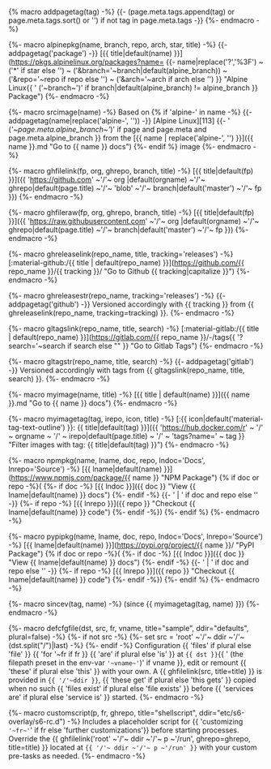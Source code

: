 {% macro addpagetag(tag) -%}
{{- (page.meta.tags.append(tag)
     or page.meta.tags.sort()
     or '')
  if not tag in page.meta.tags -}}
{%- endmacro -%}

{%- macro alpinepkg(name, branch, repo, arch, star, title) -%}
{{- addpagetag('package') -}}
[{{ title|default(name) }}](https://pkgs.alpinelinux.org/packages?name=
{{- name|replace('?','%3F')
~ ('*' if star else '')
~ ('&branch='~branch|default(alpine_branch))
~ ('&repo='~repo if repo else '')
~ ('&arch='~arch if arch else '') }}
"Alpine Linux{{ ' ('~branch~')' if branch|default(alpine_branch) != alpine_branch }} Package")
{%- endmacro -%}

{%- macro srcimage(name) -%}
Based on
{% if 'alpine-' in name -%}
{{- addpagetag(name|replace('alpine-', '')) -}}
[Alpine Linux][113]
{{- ' (*'~page.meta.alpine_branch~'*)' if page and page.meta and page.meta.alpine_branch }}
from the
[{{ name | replace('alpine-', '') }}]({{ name }}.md "Go to {{ name }} docs")
{%- endif %}
image
{%- endmacro -%}

{%- macro ghfilelink(fp, org, ghrepo, branch, title) -%}
[{{ title|default(fp) }}]({{ 'https://github.com'
~'/'~ org   |default(orgname)
~'/'~ ghrepo|default(page.title)
~'/'~ 'blob'
~'/'~ branch|default('master')
~'/'~ fp }})
{%- endmacro -%}

{%- macro ghfileraw(fp, org, ghrepo, branch, title) -%}
[{{ title|default(fp) }}]({{ 'https://raw.githubusercontent.com'
~'/'~ org   |default(orgname)
~'/'~ ghrepo|default(page.title)
~'/'~ branch|default('master')
~'/'~ fp }})
{%- endmacro -%}

{%- macro ghreleaselink(repo_name, title, tracking='releases') -%}
[:material-github:/{{ title | default(repo_name) }}](https://github.com/{{ repo_name }}/{{ tracking }}/ "Go to Github {{ tracking|capitalize }}")
{%- endmacro -%}

{%- macro ghreleasestr(repo_name, tracking='releases') -%}
{{- addpagetag('github') -}}
Versioned accordingly with {{ tracking }} from {{ ghreleaselink(repo_name, tracking=tracking) }}.
{%- endmacro -%}

{%- macro gltagslink(repo_name, title, search) -%}
[:material-gitlab:/{{ title | default(repo_name) }}](https://gitlab.com/{{ repo_name }}/-/tags{{ '?search='~search if search else "" }} "Go to Gitlab Tags")
{%- endmacro -%}

{%- macro gltagstr(repo_name, title, search) -%}
{{- addpagetag('gitlab') -}}
Versioned accordingly with tags from {{ gltagslink(repo_name, title, search) }}.
{%- endmacro -%}

{%- macro myimage(name, title) -%}
[{{ title | default(name) }}]({{ name }}.md "Go to {{ name }} docs")
{%- endmacro -%}

{%- macro myimagetag(tag, irepo, icon, title) -%}
[:{{ icon|default('material-tag-text-outline')
}}: {{ title|default(tag) }}]({{
'https://hub.docker.com/r'
~ '/' ~ orgname
~ '/' ~ irepo|default(page.title)
~ '/' ~ 'tags?name=' ~ tag
}} "Filter images with tag: {{ title|default(tag) }}")
{%- endmacro -%}

{%- macro npmpkg(name, lname, doc, repo, lndoc='Docs', lnrepo='Source') -%}
[{{ lname|default(name) }}](https://www.npmjs.com/package/{{ name }} "NPM Package")
{% if doc or repo -%}(
{%-   if doc  -%} [{{ lndoc  }}]({{ doc  }} "View {{ lname|default(name) }} docs") {%- endif -%}
{{-   ' | ' if doc and repo else ''  -}}
{%-   if repo -%} [{{ lnrepo }}]({{ repo }} "Checkout {{ lname|default(name) }} code") {%- endif -%})
{%- endif %}
{%- endmacro -%}

{%- macro pypipkg(name, lname, doc, repo, lndoc='Docs', lnrepo='Source') -%}
[{{ lname|default(name) }}](https://pypi.org/project/{{ name }}/ "PyPI Package")
{% if doc or repo -%}(
{%-   if doc  -%} [{{ lndoc  }}]({{ doc  }} "View {{ lname|default(name) }} docs") {%- endif -%}
{{-   ' | ' if doc and repo else ''  -}}
{%-   if repo -%} [{{ lnrepo }}]({{ repo }} "Checkout {{ lname|default(name) }} code") {%- endif -%})
{%- endif %}
{%- endmacro -%}

{%- macro sincev(tag, name) -%}
(since {{ myimagetag(tag, name) }})
{%- endmacro -%}

{%- macro defcfgfile(dst, src, fr, vname, title="sample", ddir="defaults", plural=false) -%}
{%- if not src -%}
{%-   set src = 'root' ~'/'~ ddir ~'/'~ (dst.split("/")|last) -%}
{%- endif -%}
Configuration {{ 'files' if plural else 'file' }}
{{ 'for '~fr if fr }} {{ 'are' if plural else 'is' }} at
`{{ dst }}`{{ ' (the filepath preset in the env-var `'~vname~'`)' if vname }},
edit or remount {{ 'these' if plural else 'this' }} with your own.
A {{ ghfilelink(src, title=title) }} is provided in
`{{ '/'~ddir }}`, {{ 'these get' if plural else 'this gets' }}
copied when no such {{ 'files exist' if plural else 'file exists' }}
before {{ 'services are' if plural else 'service is' }} started.
{%- endmacro -%}

{%- macro customscript(p, fr, ghrepo, title="shellscript", ddir="etc/s6-overlay/s6-rc.d") -%}
Includes a placeholder script for {{ 'customizing `'~fr~'`' if fr
else 'further customizations'}} before starting processes.
Override the {{ ghfilelink('root' ~'/'~ ddir ~'/'~ p ~'/run', ghrepo=ghrepo, title=title) }}
located at `{{ '/'~ ddir ~'/'~ p ~'/run' }}` with your custom
pre-tasks as needed.
{%- endmacro -%}

